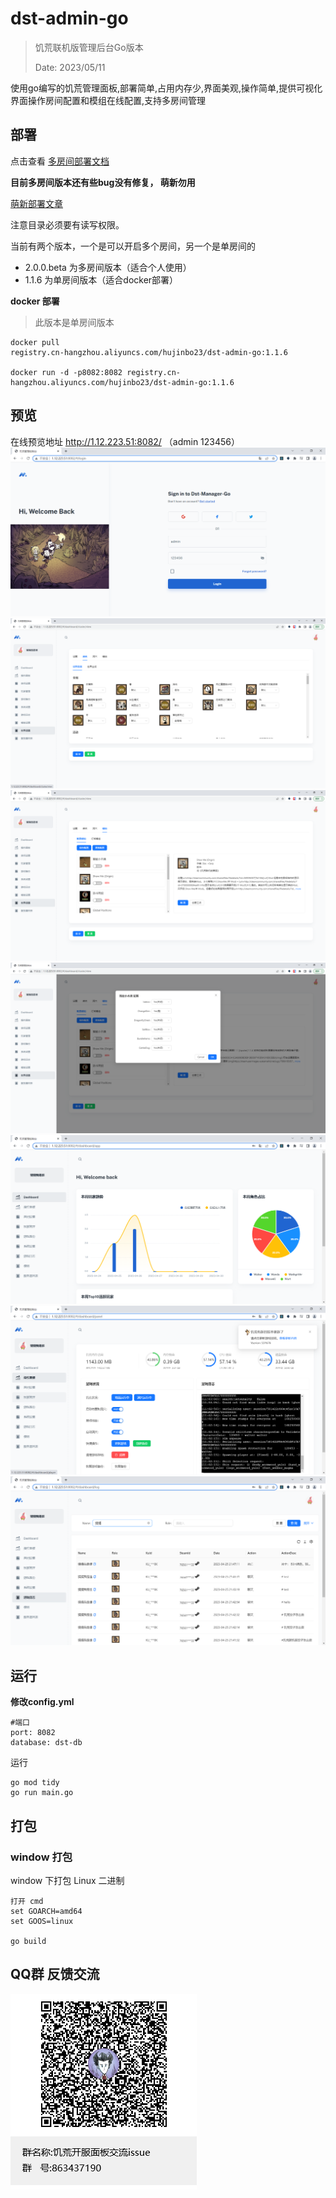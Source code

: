 # dst-admin-go
> 饥荒联机版管理后台Go版本
>
> Date: 2023/05/11

使用go编写的饥荒管理面板,部署简单,占用内存少,界面美观,操作简单,提供可视化界面操作房间配置和模组在线配置,支持多房间管理

## 部署
点击查看 [多房间部署文档](./doc/install.md)

**目前多房间版本还有些bug没有修复， 萌新勿用**

[萌新部署文章](https://blog.csdn.net/Dig_hoof/article/details/131296762)

注意目录必须要有读写权限。


当前有两个版本，一个是可以开启多个房间，另一个是单房间的

+ 2.0.0.beta 为多房间版本（适合个人使用）
+ 1.1.6      为单房间版本（适合docker部署）

**docker 部署**
>此版本是单房间版本
```text
docker pull 
registry.cn-hangzhou.aliyuncs.com/hujinbo23/dst-admin-go:1.1.6

docker run -d -p8082:8082 registry.cn-hangzhou.aliyuncs.com/hujinbo23/dst-admin-go:1.1.6

```

## 预览

在线预览地址 http://1.12.223.51:8082/
（admin 123456）
![首页效果](./doc/image/登录.png)
![首页效果](./doc/image/房间.png)
![首页效果](./doc/image/mod.png)
![首页效果](./doc/image/mod配置.png)
![统计效果](./doc/image/统计.png)
![面板效果](./doc/image/面板.png)
![日志效果](./doc/image/日志.png)
    

## 运行

**修改config.yml**
```
#端口
port: 8082
database: dst-db
```


运行
```
go mod tidy
go run main.go
```

## 打包


### window 打包

window 下打包 Linux 二进制 

```
打开 cmd
set GOARCH=amd64
set GOOS=linux

go build
```

## QQ群 反馈交流
![首页效果](./doc/image/饥荒开服面板交流issue群聊二维码.png)